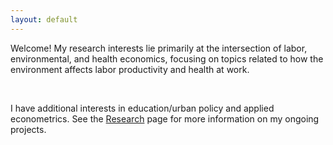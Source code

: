 ```yaml
---
layout: default
---
```


<!-- Text can be **bold**, _italic_, or ~~strikethrough~~. -->

<!-- # Header 1 -->

<!-- ## Header 2

> This is a blockquote following a header.
>
> When something is important enough, you do it even if the odds are not in your favor. -->

Welcome! My research interests lie primarily at the intersection of labor, environmental, and health economics, focusing on topics related to how the environment affects labor productivity and health at work. 
  
&nbsp;

I have additional interests in education/urban policy and applied econometrics. See the [Research](./research) page for more information on my ongoing projects.

<!-- My [Google site](https://sites.google.com/view/zhanhanyu) for the job market.
 -->
<!-- Feel free to contact me at: Zhanhan[dot]Yu[at]glasgow[dot]ac[dot]uk. You can find my CV [here](https://yuzhanhan.github.io/Research-Git/CV_ZhanhanYu.pdf). -->

